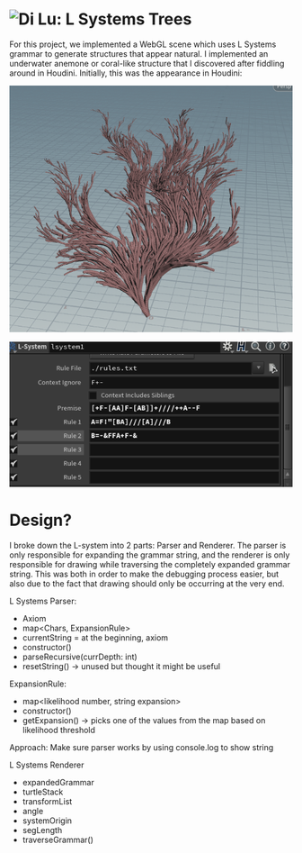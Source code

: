 ![Di Lu: L Systems Trees](https://dluisnothere.github.io/hw04-l-systems)
=====================================

For this project, we implemented a WebGL scene which uses L Systems grammar to generate structures that appear natural. 
I implemented an underwater anemone or coral-like structure that I discovered after fiddling around in Houdini. Initially, this was
the appearance in Houdini:

![](anemone.png)

![](anemonerule.png)


Design?
=================

I broke down the L-system into 2 parts: Parser and Renderer. The parser is only responsible for expanding the grammar string, and the renderer is only responsible for drawing while traversing the completely expanded grammar string. This was both in order to make the debugging process easier, but also due to the fact that drawing should only be occurring at the very end.

L Systems Parser: 

- Axiom
- map<Chars, ExpansionRule>
- currentString = at the beginning, axiom
- constructor()
- parseRecursive(currDepth: int)
- resetString() -> unused but thought it might be useful

ExpansionRule: 

- map<likelihood number, string expansion>
- constructor()
- getExpansion() -> picks one of the values from the map based on likelihood threshold


Approach: Make sure parser works by using console.log to show string


L Systems Renderer

- expandedGrammar
- turtleStack
- transformList
- angle
- systemOrigin
- segLength
- traverseGrammar()



